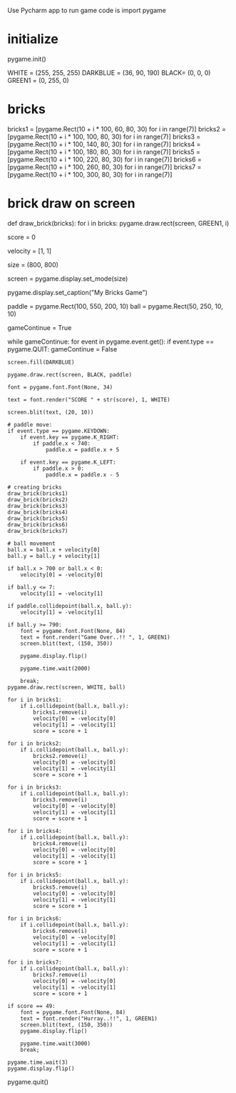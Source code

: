 Use Pycharm app to run game
code is
import pygame

# initialize
pygame.init()

WHITE = (255, 255, 255)
DARKBLUE = (36, 90, 190)
BLACK= (0, 0, 0)
GREEN1 = (0, 255, 0)

# bricks

bricks1 = [pygame.Rect(10 + i * 100, 60, 80, 30) for i in range(7)]
bricks2 = [pygame.Rect(10 + i * 100, 100, 80, 30) for i in range(7)]
bricks3 = [pygame.Rect(10 + i * 100, 140, 80, 30) for i in range(7)]
bricks4 = [pygame.Rect(10 + i * 100, 180, 80, 30) for i in range(7)]
bricks5 = [pygame.Rect(10 + i * 100, 220, 80, 30) for i in range(7)]
bricks6 = [pygame.Rect(10 + i * 100, 260, 80, 30) for i in range(7)]
bricks7 = [pygame.Rect(10 + i * 100, 300, 80, 30) for i in range(7)]

# brick draw on screen

def draw_brick(bricks):
    for i in bricks:
        pygame.draw.rect(screen, GREEN1, i)


score = 0

velocity = [1, 1]

size = (800, 800)

screen = pygame.display.set_mode(size)

pygame.display.set_caption("My Bricks Game")

paddle = pygame.Rect(100, 550, 200, 10)
ball = pygame.Rect(50, 250, 10, 10)

gameContinue = True

while gameContinue:
    for event in pygame.event.get():
        if event.type == pygame.QUIT:
            gameContinue = False

    screen.fill(DARKBLUE)

    pygame.draw.rect(screen, BLACK, paddle)

    font = pygame.font.Font(None, 34)

    text = font.render("SCORE " + str(score), 1, WHITE)

    screen.blit(text, (20, 10))

    # paddle move:
    if event.type == pygame.KEYDOWN:
        if event.key == pygame.K_RIGHT:
            if paddle.x < 740:
                paddle.x = paddle.x + 5

        if event.key == pygame.K_LEFT:
            if paddle.x > 0:
                paddle.x = paddle.x - 5

    # creating bricks
    draw_brick(bricks1)
    draw_brick(bricks2)
    draw_brick(bricks3)
    draw_brick(bricks4)
    draw_brick(bricks5)
    draw_brick(bricks6)
    draw_brick(bricks7)

    # ball movement
    ball.x = ball.x + velocity[0]
    ball.y = ball.y + velocity[1]

    if ball.x > 700 or ball.x < 0:
        velocity[0] = -velocity[0]

    if ball.y <= 7:
        velocity[1] = -velocity[1]

    if paddle.collidepoint(ball.x, ball.y):
        velocity[1] = -velocity[1]

    if ball.y >= 790:
        font = pygame.font.Font(None, 84)
        text = font.render("Game Over..!! ", 1, GREEN1)
        screen.blit(text, (150, 350))

        pygame.display.flip()

        pygame.time.wait(2000)

        break;
    pygame.draw.rect(screen, WHITE, ball)

    for i in bricks1:
        if i.collidepoint(ball.x, ball.y):
            bricks1.remove(i)
            velocity[0] = -velocity[0]
            velocity[1] = -velocity[1]
            score = score + 1

    for i in bricks2:
        if i.collidepoint(ball.x, ball.y):
            bricks2.remove(i)
            velocity[0] = -velocity[0]
            velocity[1] = -velocity[1]
            score = score + 1

    for i in bricks3:
        if i.collidepoint(ball.x, ball.y):
            bricks3.remove(i)
            velocity[0] = -velocity[0]
            velocity[1] = -velocity[1]
            score = score + 1

    for i in bricks4:
        if i.collidepoint(ball.x, ball.y):
            bricks4.remove(i)
            velocity[0] = -velocity[0]
            velocity[1] = -velocity[1]
            score = score + 1

    for i in bricks5:
        if i.collidepoint(ball.x, ball.y):
            bricks5.remove(i)
            velocity[0] = -velocity[0]
            velocity[1] = -velocity[1]
            score = score + 1

    for i in bricks6:
        if i.collidepoint(ball.x, ball.y):
            bricks6.remove(i)
            velocity[0] = -velocity[0]
            velocity[1] = -velocity[1]
            score = score + 1

    for i in bricks7:
        if i.collidepoint(ball.x, ball.y):
            bricks7.remove(i)
            velocity[0] = -velocity[0]
            velocity[1] = -velocity[1]
            score = score + 1

    if score == 49:
        font = pygame.font.Font(None, 84)
        text = font.render("Hurray..!!", 1, GREEN1)
        screen.blit(text, (150, 350))
        pygame.display.flip()

        pygame.time.wait(3000)
        break;

    pygame.time.wait(3)
    pygame.display.flip()

pygame.quit()

